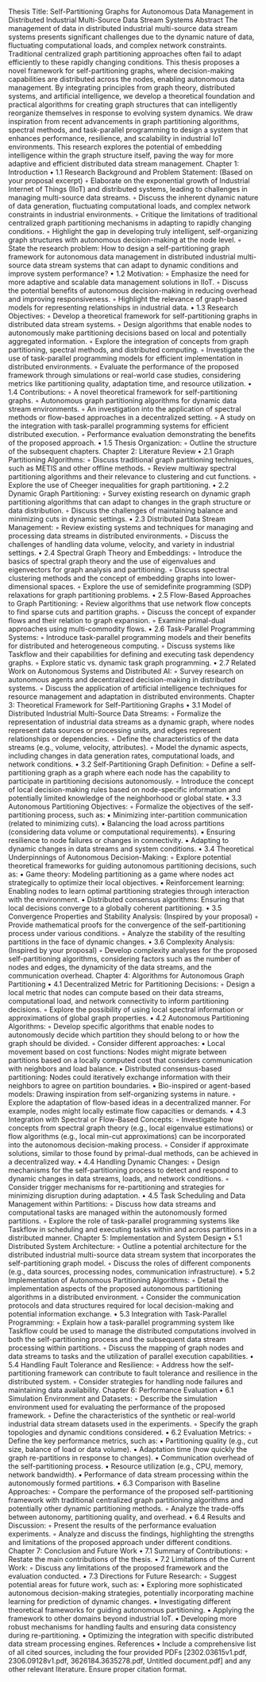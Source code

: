 Thesis Title: Self-Partitioning Graphs for Autonomous Data Management in Distributed Industrial Multi-Source Data Stream Systems
Abstract
The management of data in distributed industrial multi-source data stream systems presents significant challenges due to the dynamic nature of data, fluctuating computational loads, and complex network constraints. Traditional centralized graph partitioning approaches often fail to adapt efficiently to these rapidly changing conditions. This thesis proposes a novel framework for self-partitioning graphs, where decision-making capabilities are distributed across the nodes, enabling autonomous data management. By integrating principles from graph theory, distributed systems, and artificial intelligence, we develop a theoretical foundation and practical algorithms for creating graph structures that can intelligently reorganize themselves in response to evolving system dynamics. We draw inspiration from recent advancements in graph partitioning algorithms, spectral methods, and task-parallel programming to design a system that enhances performance, resilience, and scalability in industrial IoT environments. This research explores the potential of embedding intelligence within the graph structure itself, paving the way for more adaptive and efficient distributed data stream management.
Chapter 1: Introduction
•
1.1 Research Background and Problem Statement: (Based on your proposal excerpt)
◦
Elaborate on the exponential growth of Industrial Internet of Things (IIoT) and distributed systems, leading to challenges in managing multi-source data streams.
◦
Discuss the inherent dynamic nature of data generation, fluctuating computational loads, and complex network constraints in industrial environments.
◦
Critique the limitations of traditional centralized graph partitioning mechanisms in adapting to rapidly changing conditions.
◦
Highlight the gap in developing truly intelligent, self-organizing graph structures with autonomous decision-making at the node level.
◦
State the research problem: How to design a self-partitioning graph framework for autonomous data management in distributed industrial multi-source data stream systems that can adapt to dynamic conditions and improve system performance?
•
1.2 Motivation:
◦
Emphasize the need for more adaptive and scalable data management solutions in IIoT.
◦
Discuss the potential benefits of autonomous decision-making in reducing overhead and improving responsiveness.
◦
Highlight the relevance of graph-based models for representing relationships in industrial data.
•
1.3 Research Objectives:
◦
Develop a theoretical framework for self-partitioning graphs in distributed data stream systems.
◦
Design algorithms that enable nodes to autonomously make partitioning decisions based on local and potentially aggregated information.
◦
Explore the integration of concepts from graph partitioning, spectral methods, and distributed computing.
◦
Investigate the use of task-parallel programming models for efficient implementation in distributed environments.
◦
Evaluate the performance of the proposed framework through simulations or real-world case studies, considering metrics like partitioning quality, adaptation time, and resource utilization.
•
1.4 Contributions:
◦
A novel theoretical framework for self-partitioning graphs.
◦
Autonomous graph partitioning algorithms for dynamic data stream environments.
◦
An investigation into the application of spectral methods or flow-based approaches in a decentralized setting.
◦
A study on the integration with task-parallel programming systems for efficient distributed execution.
◦
Performance evaluation demonstrating the benefits of the proposed approach.
•
1.5 Thesis Organization:
◦
Outline the structure of the subsequent chapters.
Chapter 2: Literature Review
•
2.1 Graph Partitioning Algorithms:
◦
Discuss traditional graph partitioning techniques, such as METIS and other offline methods.
◦
Review multiway spectral partitioning algorithms and their relevance to clustering and cut functions.
◦
Explore the use of Cheeger inequalities for graph partitioning.
•
2.2 Dynamic Graph Partitioning:
◦
Survey existing research on dynamic graph partitioning algorithms that can adapt to changes in the graph structure or data distribution.
◦
Discuss the challenges of maintaining balance and minimizing cuts in dynamic settings.
•
2.3 Distributed Data Stream Management:
◦
Review existing systems and techniques for managing and processing data streams in distributed environments.
◦
Discuss the challenges of handling data volume, velocity, and variety in industrial settings.
•
2.4 Spectral Graph Theory and Embeddings:
◦
Introduce the basics of spectral graph theory and the use of eigenvalues and eigenvectors for graph analysis and partitioning.
◦
Discuss spectral clustering methods and the concept of embedding graphs into lower-dimensional spaces.
◦
Explore the use of semidefinite programming (SDP) relaxations for graph partitioning problems.
•
2.5 Flow-Based Approaches to Graph Partitioning:
◦
Review algorithms that use network flow concepts to find sparse cuts and partition graphs.
◦
Discuss the concept of expander flows and their relation to graph expansion.
◦
Examine primal-dual approaches using multi-commodity flows.
•
2.6 Task-Parallel Programming Systems:
◦
Introduce task-parallel programming models and their benefits for distributed and heterogeneous computing.
◦
Discuss systems like Taskflow and their capabilities for defining and executing task dependency graphs.
◦
Explore static vs. dynamic task graph programming.
•
2.7 Related Work on Autonomous Systems and Distributed AI:
◦
Survey research on autonomous agents and decentralized decision-making in distributed systems.
◦
Discuss the application of artificial intelligence techniques for resource management and adaptation in distributed environments.
Chapter 3: Theoretical Framework for Self-Partitioning Graphs
•
3.1 Model of Distributed Industrial Multi-Source Data Streams:
◦
Formalize the representation of industrial data streams as a dynamic graph, where nodes represent data sources or processing units, and edges represent relationships or dependencies.
◦
Define the characteristics of the data streams (e.g., volume, velocity, attributes).
◦
Model the dynamic aspects, including changes in data generation rates, computational loads, and network conditions.
•
3.2 Self-Partitioning Graph Definition:
◦
Define a self-partitioning graph as a graph where each node has the capability to participate in partitioning decisions autonomously.
◦
Introduce the concept of local decision-making rules based on node-specific information and potentially limited knowledge of the neighborhood or global state.
•
3.3 Autonomous Partitioning Objectives:
◦
Formalize the objectives of the self-partitioning process, such as:
▪
Minimizing inter-partition communication (related to minimizing cuts).
▪
Balancing the load across partitions (considering data volume or computational requirements).
▪
Ensuring resilience to node failures or changes in connectivity.
▪
Adapting to dynamic changes in data streams and system conditions.
•
3.4 Theoretical Underpinnings of Autonomous Decision-Making:
◦
Explore potential theoretical frameworks for guiding autonomous partitioning decisions, such as:
▪
Game theory: Modeling partitioning as a game where nodes act strategically to optimize their local objectives.
▪
Reinforcement learning: Enabling nodes to learn optimal partitioning strategies through interaction with the environment.
▪
Distributed consensus algorithms: Ensuring that local decisions converge to a globally coherent partitioning.
•
3.5 Convergence Properties and Stability Analysis: (Inspired by your proposal)
◦
Provide mathematical proofs for the convergence of the self-partitioning process under various conditions.
◦
Analyze the stability of the resulting partitions in the face of dynamic changes.
•
3.6 Complexity Analysis: (Inspired by your proposal)
◦
Develop complexity analyses for the proposed self-partitioning algorithms, considering factors such as the number of nodes and edges, the dynamicity of the data streams, and the communication overhead.
Chapter 4: Algorithms for Autonomous Graph Partitioning
•
4.1 Decentralized Metric for Partitioning Decisions:
◦
Design a local metric that nodes can compute based on their data streams, computational load, and network connectivity to inform partitioning decisions.
◦
Explore the possibility of using local spectral information or approximations of global graph properties.
•
4.2 Autonomous Partitioning Algorithms:
◦
Develop specific algorithms that enable nodes to autonomously decide which partition they should belong to or how the graph should be divided.
◦
Consider different approaches:
▪
Local movement based on cost functions: Nodes might migrate between partitions based on a locally computed cost that considers communication with neighbors and load balance.
▪
Distributed consensus-based partitioning: Nodes could iteratively exchange information with their neighbors to agree on partition boundaries.
▪
Bio-inspired or agent-based models: Drawing inspiration from self-organizing systems in nature.
◦
Explore the adaptation of flow-based ideas in a decentralized manner. For example, nodes might locally estimate flow capacities or demands.
•
4.3 Integration with Spectral or Flow-Based Concepts:
◦
Investigate how concepts from spectral graph theory (e.g., local eigenvalue estimations) or flow algorithms (e.g., local min-cut approximations) can be incorporated into the autonomous decision-making process.
◦
Consider if approximate solutions, similar to those found by primal-dual methods, can be achieved in a decentralized way.
•
4.4 Handling Dynamic Changes:
◦
Design mechanisms for the self-partitioning process to detect and respond to dynamic changes in data streams, loads, and network conditions.
◦
Consider trigger mechanisms for re-partitioning and strategies for minimizing disruption during adaptation.
•
4.5 Task Scheduling and Data Management within Partitions:
◦
Discuss how data streams and computational tasks are managed within the autonomously formed partitions.
◦
Explore the role of task-parallel programming systems like Taskflow in scheduling and executing tasks within and across partitions in a distributed manner.
Chapter 5: Implementation and System Design
•
5.1 Distributed System Architecture:
◦
Outline a potential architecture for the distributed industrial multi-source data stream system that incorporates the self-partitioning graph model.
◦
Discuss the roles of different components (e.g., data sources, processing nodes, communication infrastructure).
•
5.2 Implementation of Autonomous Partitioning Algorithms:
◦
Detail the implementation aspects of the proposed autonomous partitioning algorithms in a distributed environment.
◦
Consider the communication protocols and data structures required for local decision-making and potential information exchange.
•
5.3 Integration with Task-Parallel Programming:
◦
Explain how a task-parallel programming system like Taskflow could be used to manage the distributed computations involved in both the self-partitioning process and the subsequent data stream processing within partitions.
◦
Discuss the mapping of graph nodes and data streams to tasks and the utilization of parallel execution capabilities.
•
5.4 Handling Fault Tolerance and Resilience:
◦
Address how the self-partitioning framework can contribute to fault tolerance and resilience in the distributed system.
◦
Consider strategies for handling node failures and maintaining data availability.
Chapter 6: Performance Evaluation
•
6.1 Simulation Environment and Datasets:
◦
Describe the simulation environment used for evaluating the performance of the proposed framework.
◦
Define the characteristics of the synthetic or real-world industrial data stream datasets used in the experiments.
◦
Specify the graph topologies and dynamic conditions considered.
•
6.2 Evaluation Metrics:
◦
Define the key performance metrics, such as:
▪
Partitioning quality (e.g., cut size, balance of load or data volume).
▪
Adaptation time (how quickly the graph re-partitions in response to changes).
▪
Communication overhead of the self-partitioning process.
▪
Resource utilization (e.g., CPU, memory, network bandwidth).
▪
Performance of data stream processing within the autonomously formed partitions.
•
6.3 Comparison with Baseline Approaches:
◦
Compare the performance of the proposed self-partitioning framework with traditional centralized graph partitioning algorithms and potentially other dynamic partitioning methods.
◦
Analyze the trade-offs between autonomy, partitioning quality, and overhead.
•
6.4 Results and Discussion:
◦
Present the results of the performance evaluation experiments.
◦
Analyze and discuss the findings, highlighting the strengths and limitations of the proposed approach under different conditions.
Chapter 7: Conclusion and Future Work
•
7.1 Summary of Contributions:
◦
Restate the main contributions of the thesis.
•
7.2 Limitations of the Current Work:
◦
Discuss any limitations of the proposed framework and the evaluation conducted.
•
7.3 Directions for Future Research:
◦
Suggest potential areas for future work, such as:
▪
Exploring more sophisticated autonomous decision-making strategies, potentially incorporating machine learning for prediction of dynamic changes.
▪
Investigating different theoretical frameworks for guiding autonomous partitioning.
▪
Applying the framework to other domains beyond industrial IoT.
▪
Developing more robust mechanisms for handling faults and ensuring data consistency during re-partitioning.
▪
Optimizing the integration with specific distributed data stream processing engines.
References
•
Include a comprehensive list of all cited sources, including the four provided PDFs [2302.03615v1.pdf, 2306.09128v1.pdf, 3626184.3635278.pdf, Untitled document.pdf] and any other relevant literature. Ensure proper citation format.